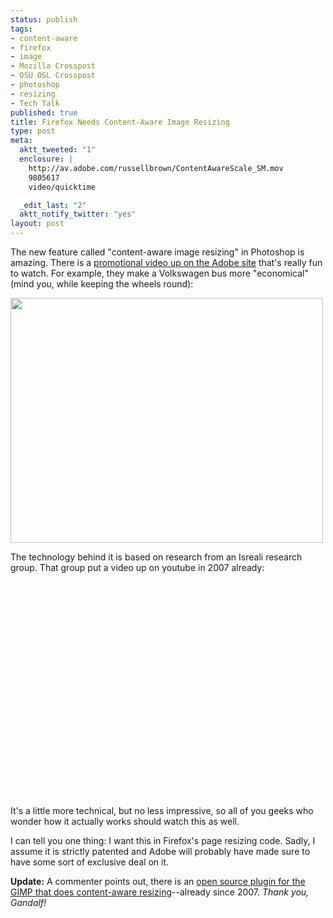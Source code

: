 ```yaml
--- 
status: publish
tags: 
- content-aware
- firefox
- image
- Mozilla Crosspost
- OSU OSL Crosspost
- photoshop
- resizing
- Tech Talk
published: true
title: Firefox Needs Content-Aware Image Resizing
type: post
meta: 
  aktt_tweeted: "1"
  enclosure: |
    http://av.adobe.com/russellbrown/ContentAwareScale_SM.mov
    9805617
    video/quicktime

  _edit_last: "2"
  aktt_notify_twitter: "yes"
layout: post
---
```

The new feature called "content-aware image resizing" in Photoshop is amazing. There is a <a href="http://av.adobe.com/russellbrown/ContentAwareScale_SM.mov">promotional video up on the Adobe site</a> that's really fun to watch. For example, they make a Volkswagen bus more "economical" (mind you, while keeping the wheels round):

<a href="http://av.adobe.com/russellbrown/ContentAwareScale_SM.mov"><img src="http://fredericiana.com/wp-content/uploads/2008/10/content-aware-image-resizing.jpg" alt="" title="Content-aware Image Resizing" width="500" height="392" class="alignnone size-full wp-image-1683" /></a>

The technology behind it is based on research from an Isreali research group. That group put a video up on youtube in 2007 already:

<object width="425" height="344"><param name="movie" value="http://www.youtube.com/v/qadw0BRKeMk&hl=en&fs=1"></param><param name="allowFullScreen" value="true"></param><embed src="http://www.youtube.com/v/qadw0BRKeMk&hl=en&fs=1" type="application/x-shockwave-flash" allowfullscreen="true" width="425" height="344"></embed></object>

It's a little more technical, but no less impressive, so all of you geeks who wonder how it actually works should watch this as well.

I can tell you one thing: I want this in Firefox's page resizing code. Sadly, I assume it is strictly patented and Adobe will probably have made sure to have some sort of exclusive deal on it.

<strong>Update:</strong> A commenter points out, there is an <a href="http://liquidrescale.wikidot.com/">open source plugin for the GIMP that does content-aware resizing</a>--already since 2007. <em>Thank you, Gandalf!</em>
